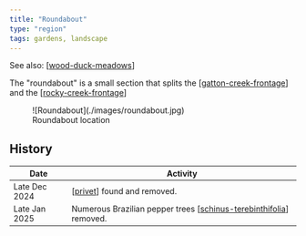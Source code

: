 ```yaml
---
title: "Roundabout"
type: "region"
tags: gardens, landscape
---
```


See also: [[wood-duck-meadows]]

The "roundabout" is a small section that splits the [[gatton-creek-frontage]] and the [[rocky-creek-frontage]]

<figure markdown>
![Roundabout](./images/roundabout.jpg)
<figcaption>Roundabout location</figcaption>
</figure>

## History 

| Date | Activity |
| --- | --- |
| Late Dec 2024 | [[privet]] found and removed. |
| Late Jan 2025 | Numerous Brazilian pepper trees [[schinus-terebinthifolia]] removed. |


[//begin]: # "Autogenerated link references for markdown compatibility"
[wood-duck-meadows]: wood-duck-meadows "Wood duck meadows"
[gatton-creek-frontage]: gatton-creek-frontage "Gatton creek frontage"
[rocky-creek-frontage]: rocky-creek-frontage "Rocky Creek Frontage"
[privet]: plants/privet "Privet"
[schinus-terebinthifolia]: plants/schinus-terebinthifolia "Schinus Terebinthifolia"
[//end]: # "Autogenerated link references"